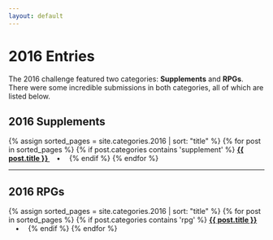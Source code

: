 ```yaml
---
layout: default
---
```


# 2016 Entries

The 2016 challenge featured two categories: **Supplements** and **RPGs**. There were some incredible submissions in both categories, all of which are listed below.

## 2016 Supplements

<p>
{% assign sorted_pages = site.categories.2016 | sort: "title" %}
  {% for post in sorted_pages %}
      {% if post.categories contains 'supplement' %}
      <strong><a href="{{ post.url }}">
        {{ post.title }}
      </a>&emsp;•&emsp;</strong>
        {% endif %}
  {% endfor %}
</p>

<hr>

## 2016 RPGs

<p>
{% assign sorted_pages = site.categories.2016 | sort: "title" %}
  {% for post in sorted_pages %}
      {% if post.categories contains 'rpg' %}
      <strong><a href="{{ post.url }}">
        {{ post.title }}
      </a>&emsp;•&emsp;</strong>
        {% endif %}
  {% endfor %}
</p>
